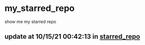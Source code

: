 # my_starred_repo
show me my starred repo

update at 10/15/21 00:42:13 in [starred_repo](./index.html)
---

